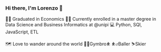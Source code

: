 ### Hi there, I'm Lorenzo 👋


👨‍🎓 Graduated in Economics 
👨‍🏫 Currently enrolled in a master degree in Data Science and Business Informatics at @unipi
💻 Python, SQl, JavaScript, ETL

🗺 Love to wander around the world 
🏋️‍♂️Gymbro⛹ ⛹️‍♂️Baller ⛷️Skier




